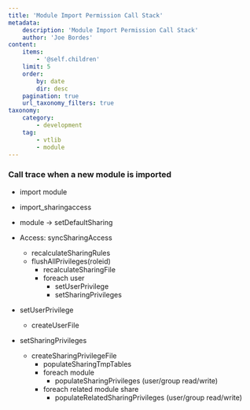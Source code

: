 ```yaml
---
title: 'Module Import Permission Call Stack'
metadata:
    description: 'Module Import Permission Call Stack'
    author: 'Joe Bordes'
content:
    items:
        - '@self.children'
    limit: 5
    order:
        by: date
        dir: desc
    pagination: true
    url_taxonomy_filters: true
taxonomy:
    category:
        - development
    tag:
        - vtlib
        - module
---
```


### Call trace when a new module is imported

- import module
- import_sharingaccess
- module -> setDefaultSharing
- Access: syncSharingAccess
  - recalculateSharingRules
  - flushAllPrivileges(roleid)
    - recalculateSharingFile
    - foreach user
      - setUserPrivilege
      - setSharingPrivileges

- setUserPrivilege
  - createUserFile

- setSharingPrivileges
  - createSharingPrivilegeFile
    - populateSharingTmpTables
    - foreach module
      - populateSharingPrivileges (user/group read/write)
    - foreach related module share
      - populateRelatedSharingPrivileges (user/group read/write)

